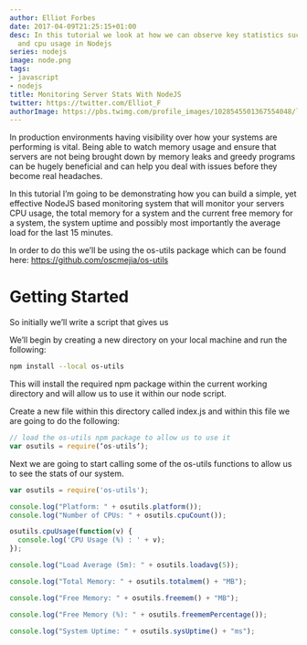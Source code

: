```yaml
---
author: Elliot Forbes
date: 2017-04-09T21:25:15+01:00
desc: In this tutorial we look at how we can observe key statistics such as free memory
  and cpu usage in Nodejs
series: nodejs
image: node.png
tags:
- javascript
- nodejs
title: Monitoring Server Stats With NodeJS
twitter: https://twitter.com/Elliot_F
authorImage: https://pbs.twimg.com/profile_images/1028545501367554048/lzr43cQv_400x400.jpg
---
```


In production environments having visibility over how your systems are performing is vital. Being able to watch memory usage and ensure that servers are not being brought down by memory leaks and greedy programs can be hugely beneficial and can help you deal with issues before they become real headaches.

In this tutorial I’m going to be demonstrating how you can build a simple, yet effective NodeJS based monitoring system that will monitor your servers CPU usage, the total memory for a system and the current free memory for a system, the system uptime and possibly most importantly the average load for the last 15 minutes.

In order to do this we’ll be using the os-utils package which can be found here: https://github.com/oscmejia/os-utils

# Getting Started

So initially we’ll write a script that gives us

We’ll begin by creating a new directory on your local machine and run the following:

```bash
npm install --local os-utils
```

This will install the required npm package within the current working directory and will allow us to use it within our node script.

Create a new file within this directory called index.js and within this file we are going to do the following:

```js
// load the os-utils npm package to allow us to use it
var osutils = require(‘os-utils’);
```

Next we are going to start calling some of the os-utils functions to allow us to see the stats of our system. 

```js
var osutils = require('os-utils');

console.log("Platform: " + osutils.platform());
console.log("Number of CPUs: " + osutils.cpuCount());

osutils.cpuUsage(function(v) {
  console.log('CPU Usage (%) : ' + v);
});

console.log("Load Average (5m): " + osutils.loadavg(5));

console.log("Total Memory: " + osutils.totalmem() + "MB");

console.log("Free Memory: " + osutils.freemem() + "MB");

console.log("Free Memory (%): " + osutils.freememPercentage());

console.log("System Uptime: " + osutils.sysUptime() + "ms");
```
